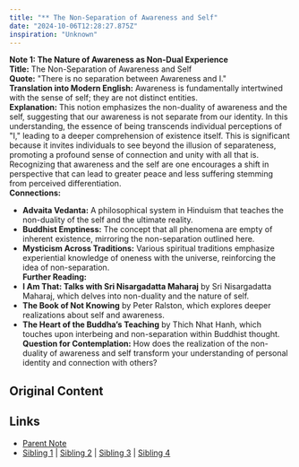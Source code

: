 ```yaml
---
title: "** The Non-Separation of Awareness and Self"
date: "2024-10-06T12:28:27.875Z"
inspiration: "Unknown"
---
```



**Note 1: The Nature of Awareness as Non-Dual Experience**  
**Title:** The Non-Separation of Awareness and Self  
**Quote:** "There is no separation between Awareness and I."  
**Translation into Modern English:** Awareness is fundamentally intertwined with the sense of self; they are not distinct entities.  
**Explanation:** This notion emphasizes the non-duality of awareness and the self, suggesting that our awareness is not separate from our identity. In this understanding, the essence of being transcends individual perceptions of "I," leading to a deeper comprehension of existence itself. This is significant because it invites individuals to see beyond the illusion of separateness, promoting a profound sense of connection and unity with all that is. Recognizing that awareness and the self are one encourages a shift in perspective that can lead to greater peace and less suffering stemming from perceived differentiation.  
**Connections:**  
- **Advaita Vedanta:** A philosophical system in Hinduism that teaches the non-duality of the self and the ultimate reality.  
- **Buddhist Emptiness:** The concept that all phenomena are empty of inherent existence, mirroring the non-separation outlined here.  
- **Mysticism Across Traditions:** Various spiritual traditions emphasize experiential knowledge of oneness with the universe, reinforcing the idea of non-separation.  
**Further Reading:**  
- **I Am That: Talks with Sri Nisargadatta Maharaj** by Sri Nisargadatta Maharaj, which delves into non-duality and the nature of self.  
- **The Book of Not Knowing** by Peter Ralston, which explores deeper realizations about self and awareness.  
- **The Heart of the Buddha’s Teaching** by Thich Nhat Hanh, which touches upon interbeing and non-separation within Buddhist thought.  
**Question for Contemplation:** How does the realization of the non-duality of awareness and self transform your understanding of personal identity and connection with others?  



## Original Content



## Links

- [Parent Note](/parent-note.md)
- [Sibling 1](/zettel1.md) | [Sibling 2](/zettel2.md) | [Sibling 3](/zettel3.md) | [Sibling 4](/zettel4.md)
